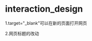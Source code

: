 # interaction_design
1.target="_blank"可以在新的页面打开网页

2.网页标题的改动
  <script>
        document.addEventListener("visibilitychange", function () {
            if (document.visibilityState === 'hidden') {
                document.title = '你找不到我';
            } else {
                document.title = '啊哈被你找到了';
                    setTimeout(function () {
                        document.title = 'My Web Page';
                    }, 2000); // 两秒钟后恢复原标题
            }
        });
        
    </script>
